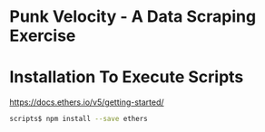 # Punk Velocity - A Data Scraping Exercise


# Installation To Execute Scripts

https://docs.ethers.io/v5/getting-started/

```bash
scripts$ npm install --save ethers
```
